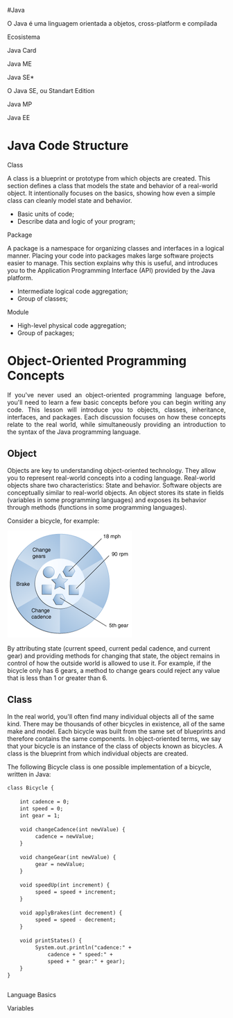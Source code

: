 #Java

O Java é uma linguagem orientada a objetos, cross-platform e compilada

Ecosistema

Java Card

Java ME

Java SE\*

O Java SE, ou Standart Edition

Java MP

Java EE

<h1>Java Code Structure</h1>

Class

A class is a blueprint or prototype from which objects are created. This section defines a class that models the state and behavior of a real-world object. It intentionally focuses on the basics, showing how even a simple class can cleanly model state and behavior.

- Basic units of code;
- Describe data and logic of your program;

Package

A package is a namespace for organizing classes and interfaces in a logical manner. Placing your code into packages makes large software projects easier to manage. This section explains why this is useful, and introduces you to the Application Programming Interface (API) provided by the Java platform.

- Intermediate logical code aggregation;
- Group of classes;

Module

- High-level physical code aggregation;
- Group of packages;

<h1>Object-Oriented Programming Concepts</h1>

<p align="justify">
If you've never used an object-oriented programming language before, you'll need to learn a few basic concepts before you can begin writing any code. This lesson will introduce you to objects, classes, inheritance, interfaces, and packages. Each discussion focuses on how these concepts relate to the real world, while simultaneously providing an introduction to the syntax of the Java programming language.
</p>

<h2>Object</h2>

Objects are key to understanding object-oriented technology. They allow you to represent real-world concepts into a coding language. Real-world objects share two characteristics: State and behavior. Software objects are conceptually similar to real-world objects. An object stores its state in fields (variables in some programming languages) and exposes its behavior through methods (functions in some programming languages).

Consider a bicycle, for example:

![alt text](image.png)

By attributing state (current speed, current pedal cadence, and current gear) and providing methods for changing that state, the object remains in control of how the outside world is allowed to use it. For example, if the bicycle only has 6 gears, a method to change gears could reject any value that is less than 1 or greater than 6.

<h2>Class</h2>

In the real world, you'll often find many individual objects all of the same kind. There may be thousands of other bicycles in existence, all of the same make and model. Each bicycle was built from the same set of blueprints and therefore contains the same components. In object-oriented terms, we say that your bicycle is an instance of the class of objects known as bicycles. A class is the blueprint from which individual objects are created.

The following Bicycle class is one possible implementation of a bicycle, written in Java:

    class Bicycle {

        int cadence = 0;
        int speed = 0;
        int gear = 1;

        void changeCadence(int newValue) {
             cadence = newValue;
        }

        void changeGear(int newValue) {
             gear = newValue;
        }

        void speedUp(int increment) {
             speed = speed + increment;
        }

        void applyBrakes(int decrement) {
             speed = speed - decrement;
        }

        void printStates() {
             System.out.println("cadence:" +
                 cadence + " speed:" +
                 speed + " gear:" + gear);
        }
    }

<h2></h2>

<h2></h2>

Language Basics

Variables
